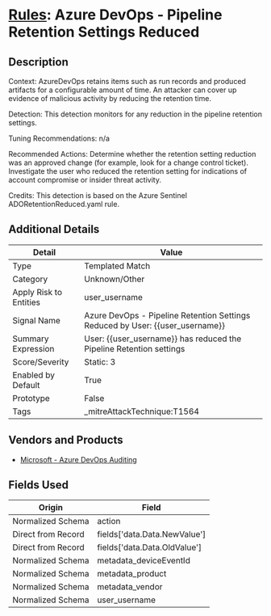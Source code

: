 # [Rules](README.md): Azure DevOps - Pipeline Retention Settings Reduced

## Description
Context:
AzureDevOps retains items such as run records and produced artifacts for a configurable amount of time. An attacker can cover up evidence of malicious activity by reducing the retention time.

Detection:
This detection monitors for any reduction in the pipeline retention settings.

Tuning Recommendations:
n/a

Recommended Actions:
Determine whether the retention setting reduction was an approved change (for example, look for a change control ticket).
Investigate the user who reduced the retention setting for indications of account compromise or insider threat activity.

Credits:
This detection is based on the Azure Sentinel ADORetentionReduced.yaml rule.

## Additional Details
|Detail|Value|
|----|----|
|Type|Templated Match|
|Category|Unknown/Other|
|Apply Risk to Entities|user_username|
|Signal Name|Azure DevOps - Pipeline Retention Settings Reduced by User: {{user_username}}|
|Summary Expression|User: {{user_username}}  has reduced the Pipeline Retention settings|
|Score/Severity|Static: 3|
|Enabled by Default|True|
|Prototype|False|
|Tags|_mitreAttackTechnique:T1564|
## Vendors and Products
- [Microsoft - Azure DevOps Auditing](../products/c3b61ddb-4d2d-497c-b873-28938036b67b.md)


## Fields Used

|Origin|Field|
|----|----|
|Normalized Schema|action|
|Direct from Record|fields['data.Data.NewValue']|
|Direct from Record|fields['data.Data.OldValue']|
|Normalized Schema|metadata_deviceEventId|
|Normalized Schema|metadata_product|
|Normalized Schema|metadata_vendor|
|Normalized Schema|user_username|



